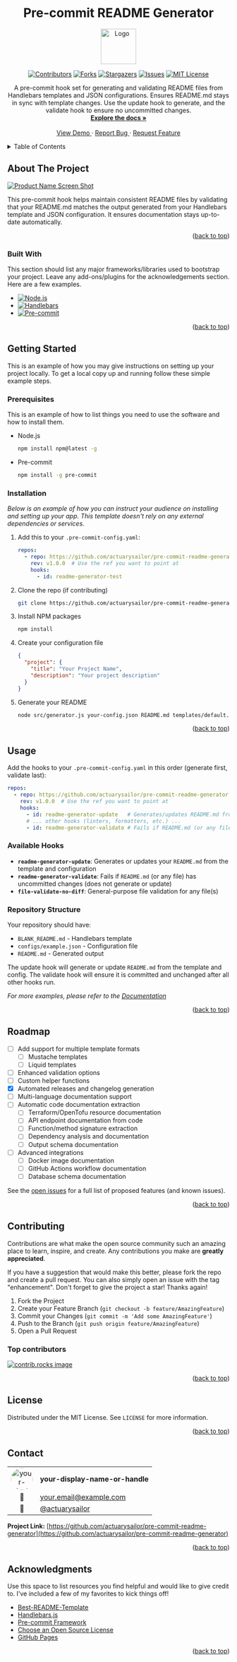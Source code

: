 <!--
*** Thanks for checking out the Best-README-Template. If you have a suggestion
*** that would make this better, please fork the repo and create a pull request
*** or simply open an issue with the tag "enhancement".
*** Don't forget to give the project a star!
*** Thanks again! Now go create something AMAZING! :D
-->
<!-- PROJECT LOGO AND TITLE -->
<!-- Improved compatibility of back to top link:
See: https://github.com/othneildrew/Best-README-Template/pull/73 -->
<a id="readme-top"></a>
<div align="center">
  <h1>Pre-commit README Generator</h1>
  <a href="https://github.com/actuarysailor/pre-commit-readme-generator">
    <img src="images/logo.svg" alt="Logo" width="80" height="80">
  </a>
</div>

<!-- PROJECT SHIELDS -->
<!--
*** I'm using markdown "reference style" links for readability.
*** Reference links are enclosed in brackets [ ] instead of parentheses ( ).
*** See the bottom of this document for the declaration of the reference variables
*** for contributors-url, forks-url, etc. This is an optional,
*** concise syntax you may use.
*** https://www.markdownguide.org/basic-syntax/#reference-style-links
-->

<div align="center">

[![Contributors][contributors-shield]][contributors-url]
[![Forks][forks-shield]][forks-url]
[![Stargazers][stars-shield]][stars-url]
[![Issues][issues-shield]][issues-url]
[![MIT License][license-shield]][license-url]
</div>
<!-- PROJECT DESCRIPTION -->

<div align="center">
  <p align="center">
    A pre-commit hook set for generating and validating README files from Handlebars templates and JSON configurations. Ensures README.md stays in sync with template changes.
Use the update hook to generate, and the validate hook to ensure no uncommitted changes.
    <br />
    <a href="https://github.com/actuarysailor/pre-commit-readme-generator">
      <strong>Explore the docs »</strong>
    </a>
    <br />
    <br />
    <a href="https://github.com/actuarysailor/pre-commit-readme-generator">
      View Demo
    </a>
    ·
    <a href="https://github.com/actuarysailor/pre-commit-readme-generator/issues/new?labels=bug&template=bug-report---.md">
      Report Bug
    </a>
    ·
    <a href="https://github.com/actuarysailor/pre-commit-readme-generator/issues/new?labels=enhancement&template=feature-request---.md">
      Request Feature
    </a>
  </p>
</div>

<!-- TABLE OF CONTENTS -->

<details>
  <summary>Table of Contents</summary>
  <ol>
    <li>
      <a href="#about-the-project">About The Project</a>
      <ul>
        <li><a href="#built-with">Built With</a></li>
      </ul>
    </li>
    <li>
      <a href="#getting-started">Getting Started</a>
      <ul>
        <li><a href="#prerequisites">Prerequisites</a></li>
        <li><a href="#installation">Installation</a></li>
      </ul>
    </li>
    <li><a href="#usage">Usage</a></li>
    <li><a href="#roadmap">Roadmap</a></li>
    <li><a href="#contributing">Contributing</a></li>
    <li><a href="#license">License</a></li>
    <li><a href="#contact">Contact</a></li>
    <li><a href="#acknowledgments">Acknowledgments</a></li>
    <li><a href="docs/FAQ.md">FAQ</a></li>
  </ol>
</details>

<!-- ABOUT THE PROJECT -->

## About The Project

[![Product Name Screen Shot][product-screenshot]](https://example.com)

This pre-commit hook helps maintain consistent README files by validating that
your README.md matches the output generated from your Handlebars template and
JSON configuration. It ensures documentation stays up-to-date automatically.

<p align="right">(<a href="#readme-top">back to top</a>)</p>

### Built With

This section should list any major frameworks/libraries used to bootstrap your
project. Leave any add-ons/plugins for the acknowledgements section. Here are a
few examples.

- [![Node.js][Node.js.shield]][Node.js-url]
- [![Handlebars][Handlebars.shield]][Handlebars-url]
- [![Pre-commit][Pre-commit.shield]][Pre-commit-url]

<p align="right">(<a href="#readme-top">back to top</a>)</p>

<!-- GETTING STARTED -->

## Getting Started

This is an example of how you may give instructions on setting up your project
locally. To get a local copy up and running follow these simple example steps.

### Prerequisites

This is an example of how to list things you need to use the software and how
to install them.

- Node.js

  ```sh
  npm install npm@latest -g
  ```

- Pre-commit

  ```sh
  npm install -g pre-commit
  ```

### Installation

_Below is an example of how you can instruct your audience on installing and
setting up your app. This template doesn't rely on any external dependencies
or services._

1. Add this to your `.pre-commit-config.yaml`:

   ```yaml
   repos:
     - repo: https://github.com/actuarysailor/pre-commit-readme-generator
       rev: v1.0.0  # Use the ref you want to point at
       hooks:
         - id: readme-generator-test
   ```

2. Clone the repo (if contributing)

   ```sh
   git clone https://github.com/actuarysailor/pre-commit-readme-generator.git
   ```

3. Install NPM packages

   ```sh
   npm install
   ```

4. Create your configuration file

   ```json
   {
     "project": {
       "title": "Your Project Name",
       "description": "Your project description"
     }
   }
   ```

5. Generate your README

   ```sh
   node src/generator.js your-config.json README.md templates/default.hbs
   ```

<p align="right">(<a href="#readme-top">back to top</a>)</p>

<!-- USAGE EXAMPLES -->

## Usage

Add the hooks to your `.pre-commit-config.yaml` in this order (generate first, validate last):

```yaml
repos:
  - repo: https://github.com/actuarysailor/pre-commit-readme-generator
    rev: v1.0.0  # Use the ref you want to point at
    hooks:
      - id: readme-generator-update   # Generates/updates README.md from template/config
      # ... other hooks (linters, formatters, etc.) ...
      - id: readme-generator-validate # Fails if README.md (or any file) has uncommitted changes
```

### Available Hooks

- **`readme-generator-update`**: Generates or updates your `README.md` from the template and configuration
- **`readme-generator-validate`**: Fails if `README.md` (or any file) has uncommitted changes (does not generate or update)
- **`file-validate-no-diff`**: General-purpose file validation for any file(s)

### Repository Structure

Your repository should have:

- `BLANK_README.md` - Handlebars template
- `configs/example.json` - Configuration file
- `README.md` - Generated output

The update hook will generate or update `README.md` from the template and config. The validate hook will ensure it is committed and unchanged after all other hooks run.

_For more examples, please refer to the [Documentation](https://example.com)_

<p align="right">(<a href="#readme-top">back to top</a>)</p>

<!-- ROADMAP -->

## Roadmap

- [ ] Add support for multiple template formats
  - [ ] Mustache templates
  - [ ] Liquid templates
- [ ] Enhanced validation options
- [ ] Custom helper functions
- [x] Automated releases and changelog generation
- [ ] Multi-language documentation support
- [ ] Automatic code documentation extraction
  - [ ] Terraform/OpenTofu resource documentation
  - [ ] API endpoint documentation from code
  - [ ] Function/method signature extraction
  - [ ] Dependency analysis and documentation
  - [ ] Output schema documentation
- [ ] Advanced integrations
  - [ ] Docker image documentation
  - [ ] GitHub Actions workflow documentation
  - [ ] Database schema documentation

See the [open issues](https://github.com/actuarysailor/pre-commit-readme-generator/issues)
for a full list of proposed features (and known issues).

<p align="right">(<a href="#readme-top">back to top</a>)</p>

<!-- CONTRIBUTING -->

## Contributing

Contributions are what make the open source community such an amazing place to
learn, inspire, and create. Any contributions you make are **greatly appreciated**.

If you have a suggestion that would make this better, please fork the repo and
create a pull request. You can also simply open an issue with the tag
"enhancement". Don't forget to give the project a star! Thanks again!

1. Fork the Project
2. Create your Feature Branch (`git checkout -b feature/AmazingFeature`)
3. Commit your Changes (`git commit -m 'Add some AmazingFeature'`)
4. Push to the Branch (`git push origin feature/AmazingFeature`)
5. Open a Pull Request

### Top contributors

<a href="https://github.com/actuarysailor/pre-commit-readme-generator/graphs/contributors">
  <img
    src="https://contrib.rocks/image?repo=actuarysailor/pre-commit-readme-generator"
    alt="contrib.rocks image"
  />
</a>

<p align="right">(<a href="#readme-top">back to top</a>)</p>

<!-- LICENSE -->

## License

Distributed under the MIT License. See `LICENSE` for more information.

<p align="right">(<a href="#readme-top">back to top</a>)</p>

<!-- CONTACT -->

## Contact

| | |
|:---:|:---|
| <img src="https://github.com/actuarysailor.png" alt="your-display-name-or-handle" width="50" height="50" style="border-radius: 50%;"> | **your-display-name-or-handle** |
| 📧 | [your.email@example.com](mailto:your.email@example.com) |
| 🐙 | [@actuarysailor](https://github.com/actuarysailor) |

**Project Link:** [https://github.com/actuarysailor/pre-commit-readme-generator](https://github.com/actuarysailor/pre-commit-readme-generator)

<p align="right">(<a href="#readme-top">back to top</a>)</p>

<!-- ACKNOWLEDGMENTS -->

## Acknowledgments

Use this space to list resources you find helpful and would like to give credit
to. I've included a few of my favorites to kick things off!

- [Best-README-Template](https://github.com/othneildrew/Best-README-Template)
- [Handlebars.js](https://handlebarsjs.com/)
- [Pre-commit Framework](https://pre-commit.com/)
- [Choose an Open Source License](https://choosealicense.com)
- [GitHub Pages](https://pages.github.com)

<p align="right">(<a href="#readme-top">back to top</a>)</p>

<!-- MARKDOWN LINKS & IMAGES -->
<!-- https://www.markdownguide.org/basic-syntax/#reference-style-links -->

[contributors-shield]: https://img.shields.io/github/contributors/actuarysailor/pre-commit-readme-generator.svg?style=for-the-badge
[contributors-url]: https://github.com/actuarysailor/pre-commit-readme-generator/graphs/contributors
[forks-shield]: https://img.shields.io/github/forks/actuarysailor/pre-commit-readme-generator.svg?style=for-the-badge
[forks-url]: https://github.com/actuarysailor/pre-commit-readme-generator/network/members
[stars-shield]: https://img.shields.io/github/stars/actuarysailor/pre-commit-readme-generator.svg?style=for-the-badge
[stars-url]: https://github.com/actuarysailor/pre-commit-readme-generator/stargazers
[issues-shield]: https://img.shields.io/github/issues/actuarysailor/pre-commit-readme-generator.svg?style=for-the-badge
[issues-url]: https://github.com/actuarysailor/pre-commit-readme-generator/issues
[license-shield]: https://img.shields.io/github/license/actuarysailor/pre-commit-readme-generator.svg?style=for-the-badge
[license-url]: https://github.com/actuarysailor/pre-commit-readme-generator/blob/master/LICENSE
[product-screenshot]: images/screenshot.svg
[Node.js.shield]: https://img.shields.io/badge/Node.js-43853D?style&#x3D;for-the-badge&amp;logo&#x3D;node.js&amp;logoColor&#x3D;white
[Node.js-url]: https://nodejs.org/
[Handlebars.shield]: https://img.shields.io/badge/Handlebars-f0772b?style&#x3D;for-the-badge&amp;logo&#x3D;handlebarsdotjs&amp;logoColor&#x3D;white
[Handlebars-url]: https://handlebarsjs.com/
[Pre-commit.shield]: https://img.shields.io/badge/pre--commit-FAB040?style&#x3D;for-the-badge&amp;logo&#x3D;pre-commit&amp;logoColor&#x3D;black
[Pre-commit-url]: https://pre-commit.com/

